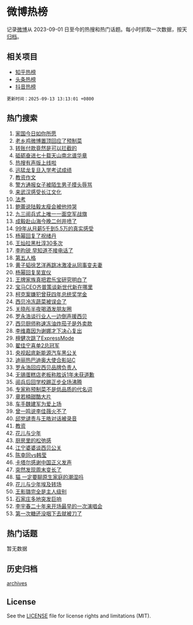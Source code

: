 # 微博热榜

记录[微博](https://www.weibo.com)从 2023-09-01 日至今的热搜和热门话题。每小时抓取一次数据，按天[归档](archives)。

## 相关项目

- [知乎热榜](https://github.com/hotarchive/zhihu)
- [头条热榜](https://github.com/hotarchive/toutiao)
- [抖音热榜](https://github.com/hotarchive/douyin)


`更新时间：2025-09-13 13:13:01 +0800`

## 热门搜索

1. [家国今日如你所愿](https://m.weibo.cn/search?containerid=100103type%3D1%26t%3D10%26q%3D%23%E5%AE%B6%E5%9B%BD%E4%BB%8A%E6%97%A5%E5%A6%82%E4%BD%A0%E6%89%80%E6%84%BF%23&stream_entry_id=51&isnewpage=1&extparam=seat%3D1%26cate%3D10103%26pos%3D0%26c_type%3D51%26filter_type%3Drealtimehot%26stream_entry_id%3D51%26dgr%3D0%26q%3D%2523%25E5%25AE%25B6%25E5%259B%25BD%25E4%25BB%258A%25E6%2597%25A5%25E5%25A6%2582%25E4%25BD%25A0%25E6%2589%2580%25E6%2584%25BF%2523%26display_time%3D1757740380%26pre_seqid%3D17577403805520124147131)
1. [老乡鸡微博置顶回应了预制菜](https://m.weibo.cn/search?containerid=100103type%3D1%26t%3D10%26q%3D%23%E8%80%81%E4%B9%A1%E9%B8%A1%E5%BE%AE%E5%8D%9A%E7%BD%AE%E9%A1%B6%E5%9B%9E%E5%BA%94%E4%BA%86%E9%A2%84%E5%88%B6%E8%8F%9C%23&stream_entry_id=31&isnewpage=1&extparam=seat%3D1%26lcate%3D5001%26filter_type%3Drealtimehot%26pos%3D0%26dgr%3D0%26q%3D%2523%25E8%2580%2581%25E4%25B9%25A1%25E9%25B8%25A1%25E5%25BE%25AE%25E5%258D%259A%25E7%25BD%25AE%25E9%25A1%25B6%25E5%259B%259E%25E5%25BA%2594%25E4%25BA%2586%25E9%25A2%2584%25E5%2588%25B6%25E8%258F%259C%2523%26cate%3D5001%26c_type%3D31%26flag%3D0%26stream_entry_id%3D31%26realpos%3D1%26band_rank%3D1%26display_time%3D1757740380%26pre_seqid%3D17577403805520124147131)
1. [转账付款竟然是可以拦截的](https://m.weibo.cn/search?containerid=100103type%3D1%26t%3D10%26q%3D%E8%BD%AC%E8%B4%A6%E4%BB%98%E6%AC%BE%E7%AB%9F%E7%84%B6%E6%98%AF%E5%8F%AF%E4%BB%A5%E6%8B%A6%E6%88%AA%E7%9A%84&stream_entry_id=31&isnewpage=1&extparam=seat%3D1%26lcate%3D5001%26filter_type%3Drealtimehot%26pos%3D1%26dgr%3D0%26q%3D%25E8%25BD%25AC%25E8%25B4%25A6%25E4%25BB%2598%25E6%25AC%25BE%25E7%25AB%259F%25E7%2584%25B6%25E6%2598%25AF%25E5%258F%25AF%25E4%25BB%25A5%25E6%258B%25A6%25E6%2588%25AA%25E7%259A%2584%26cate%3D5001%26c_type%3D31%26flag%3D1%26stream_entry_id%3D31%26realpos%3D2%26band_rank%3D2%26display_time%3D1757740380%26pre_seqid%3D17577403805520124147131)
1. [砥砺奋进七十载天山南北谱华章](https://m.weibo.cn/search?containerid=100103type%3D1%26t%3D10%26q%3D%23%E7%A0%A5%E7%A0%BA%E5%A5%8B%E8%BF%9B%E4%B8%83%E5%8D%81%E8%BD%BD%E5%A4%A9%E5%B1%B1%E5%8D%97%E5%8C%97%E8%B0%B1%E5%8D%8E%E7%AB%A0%23&stream_entry_id=31&isnewpage=1&extparam=seat%3D1%26lcate%3D5001%26filter_type%3Drealtimehot%26pos%3D2%26dgr%3D0%26q%3D%2523%25E7%25A0%25A5%25E7%25A0%25BA%25E5%25A5%258B%25E8%25BF%259B%25E4%25B8%2583%25E5%258D%2581%25E8%25BD%25BD%25E5%25A4%25A9%25E5%25B1%25B1%25E5%258D%2597%25E5%258C%2597%25E8%25B0%25B1%25E5%258D%258E%25E7%25AB%25A0%2523%26cate%3D5001%26c_type%3D31%26flag%3D1%26stream_entry_id%3D31%26realpos%3D3%26band_rank%3D3%26display_time%3D1757740380%26pre_seqid%3D17577403805520124147131)
1. [热搜有声版上线啦](https://m.weibo.cn/search?containerid=100103type%3D1%26t%3D10%26q%3D%23%E7%83%AD%E6%90%9C%E6%9C%89%E5%A3%B0%E7%89%88%E4%B8%8A%E7%BA%BF%E5%95%A6%23&stream_entry_id=31&isnewpage=1&extparam=seat%3D1%26lcate%3D5001%26is_ad_pos%3D1%26filter_type%3Drealtimehot%26pos%3D3%26c_type%3D31%26q%3D%2523%25E7%2583%25AD%25E6%2590%259C%25E6%259C%2589%25E5%25A3%25B0%25E7%2589%2588%25E4%25B8%258A%25E7%25BA%25BF%25E5%2595%25A6%2523%26cate%3D5001%26adid%3D301081%26stream_entry_id%3D31%26dgr%3D0%26band_rank%3D4%26display_time%3D1757740380%26pre_seqid%3D17577403805520124147131)
1. [迅猛龙复旦入学考试成绩](https://m.weibo.cn/search?containerid=100103type%3D1%26t%3D10%26q%3D%E8%BF%85%E7%8C%9B%E9%BE%99%E5%A4%8D%E6%97%A6%E5%85%A5%E5%AD%A6%E8%80%83%E8%AF%95%E6%88%90%E7%BB%A9&stream_entry_id=31&isnewpage=1&extparam=seat%3D1%26lcate%3D5001%26filter_type%3Drealtimehot%26pos%3D4%26dgr%3D0%26q%3D%25E8%25BF%2585%25E7%258C%259B%25E9%25BE%2599%25E5%25A4%258D%25E6%2597%25A6%25E5%2585%25A5%25E5%25AD%25A6%25E8%2580%2583%25E8%25AF%2595%25E6%2588%2590%25E7%25BB%25A9%26cate%3D5001%26c_type%3D31%26flag%3D1%26stream_entry_id%3D31%26realpos%3D4%26band_rank%3D4%26display_time%3D1757740380%26pre_seqid%3D17577403805520124147131)
1. [教资作文](https://m.weibo.cn/search?containerid=100103type%3D1%26t%3D10%26q%3D%E6%95%99%E8%B5%84%E4%BD%9C%E6%96%87&stream_entry_id=31&isnewpage=1&extparam=seat%3D1%26lcate%3D5001%26filter_type%3Drealtimehot%26pos%3D5%26dgr%3D0%26q%3D%25E6%2595%2599%25E8%25B5%2584%25E4%25BD%259C%25E6%2596%2587%26cate%3D5001%26c_type%3D31%26flag%3D0%26stream_entry_id%3D31%26realpos%3D5%26band_rank%3D5%26display_time%3D1757740380%26pre_seqid%3D17577403805520124147131)
1. [警方通报女子被陌生男子摸头辱骂](https://m.weibo.cn/search?containerid=100103type%3D1%26t%3D10%26q%3D%23%E8%AD%A6%E6%96%B9%E9%80%9A%E6%8A%A5%E5%A5%B3%E5%AD%90%E8%A2%AB%E9%99%8C%E7%94%9F%E7%94%B7%E5%AD%90%E6%91%B8%E5%A4%B4%E8%BE%B1%E9%AA%82%23&stream_entry_id=31&isnewpage=1&extparam=seat%3D1%26lcate%3D5001%26filter_type%3Drealtimehot%26pos%3D6%26dgr%3D0%26q%3D%2523%25E8%25AD%25A6%25E6%2596%25B9%25E9%2580%259A%25E6%258A%25A5%25E5%25A5%25B3%25E5%25AD%2590%25E8%25A2%25AB%25E9%2599%258C%25E7%2594%259F%25E7%2594%25B7%25E5%25AD%2590%25E6%2591%25B8%25E5%25A4%25B4%25E8%25BE%25B1%25E9%25AA%2582%2523%26cate%3D5001%26c_type%3D31%26flag%3D0%26stream_entry_id%3D31%26realpos%3D6%26band_rank%3D6%26display_time%3D1757740380%26pre_seqid%3D17577403805520124147131)
1. [来武汉感受长江文化](https://m.weibo.cn/search?containerid=100103type%3D1%26t%3D10%26q%3D%23%E6%9D%A5%E6%AD%A6%E6%B1%89%E6%84%9F%E5%8F%97%E9%95%BF%E6%B1%9F%E6%96%87%E5%8C%96%23&stream_entry_id=31&isnewpage=1&extparam=seat%3D1%26lcate%3D5001%26is_ad_pos%3D1%26filter_type%3Drealtimehot%26pos%3D7%26c_type%3D31%26q%3D%2523%25E6%259D%25A5%25E6%25AD%25A6%25E6%25B1%2589%25E6%2584%259F%25E5%258F%2597%25E9%2595%25BF%25E6%25B1%259F%25E6%2596%2587%25E5%258C%2596%2523%26cate%3D5001%26adid%3D300961%26topic_ad%3D1%26stream_entry_id%3D31%26dgr%3D0%26band_rank%3D7%26display_time%3D1757740380%26pre_seqid%3D17577403805520124147131)
1. [法考](https://m.weibo.cn/search?containerid=100103type%3D1%26t%3D10%26q%3D%E6%B3%95%E8%80%83&stream_entry_id=31&isnewpage=1&extparam=seat%3D1%26lcate%3D5001%26filter_type%3Drealtimehot%26pos%3D8%26dgr%3D0%26q%3D%25E6%25B3%2595%25E8%2580%2583%26cate%3D5001%26c_type%3D31%26flag%3D0%26stream_entry_id%3D31%26realpos%3D7%26band_rank%3D7%26display_time%3D1757740380%26pre_seqid%3D17577403805520124147131)
1. [鲍蕾说陆毅太瘦会被他帅哭](https://m.weibo.cn/search?containerid=100103type%3D1%26t%3D10%26q%3D%E9%B2%8D%E8%95%BE%E8%AF%B4%E9%99%86%E6%AF%85%E5%A4%AA%E7%98%A6%E4%BC%9A%E8%A2%AB%E4%BB%96%E5%B8%85%E5%93%AD&stream_entry_id=31&isnewpage=1&extparam=seat%3D1%26lcate%3D5001%26filter_type%3Drealtimehot%26pos%3D9%26dgr%3D0%26q%3D%25E9%25B2%258D%25E8%2595%25BE%25E8%25AF%25B4%25E9%2599%2586%25E6%25AF%2585%25E5%25A4%25AA%25E7%2598%25A6%25E4%25BC%259A%25E8%25A2%25AB%25E4%25BB%2596%25E5%25B8%2585%25E5%2593%25AD%26cate%3D5001%26c_type%3D31%26flag%3D1%26stream_entry_id%3D31%26realpos%3D8%26band_rank%3D8%26display_time%3D1757740380%26pre_seqid%3D17577403805520124147131)
1. [九三阅兵式上唯一一面空军战旗](https://m.weibo.cn/search?containerid=100103type%3D1%26t%3D10%26q%3D%23%E4%B9%9D%E4%B8%89%E9%98%85%E5%85%B5%E5%BC%8F%E4%B8%8A%E5%94%AF%E4%B8%80%E4%B8%80%E9%9D%A2%E7%A9%BA%E5%86%9B%E6%88%98%E6%97%97%23&stream_entry_id=31&isnewpage=1&extparam=seat%3D1%26lcate%3D5001%26filter_type%3Drealtimehot%26pos%3D10%26dgr%3D0%26q%3D%2523%25E4%25B9%259D%25E4%25B8%2589%25E9%2598%2585%25E5%2585%25B5%25E5%25BC%258F%25E4%25B8%258A%25E5%2594%25AF%25E4%25B8%2580%25E4%25B8%2580%25E9%259D%25A2%25E7%25A9%25BA%25E5%2586%259B%25E6%2588%2598%25E6%2597%2597%2523%26cate%3D5001%26c_type%3D31%26flag%3D0%26stream_entry_id%3D31%26realpos%3D9%26band_rank%3D9%26display_time%3D1757740380%26pre_seqid%3D17577403805520124147131)
1. [成毅赴山海今晚二创井喷了](https://m.weibo.cn/search?containerid=100103type%3D1%26t%3D10%26q%3D%E6%88%90%E6%AF%85%E8%B5%B4%E5%B1%B1%E6%B5%B7%E4%BB%8A%E6%99%9A%E4%BA%8C%E5%88%9B%E4%BA%95%E5%96%B7%E4%BA%86&stream_entry_id=31&isnewpage=1&extparam=seat%3D1%26lcate%3D5001%26filter_type%3Drealtimehot%26pos%3D11%26dgr%3D0%26q%3D%25E6%2588%2590%25E6%25AF%2585%25E8%25B5%25B4%25E5%25B1%25B1%25E6%25B5%25B7%25E4%25BB%258A%25E6%2599%259A%25E4%25BA%258C%25E5%2588%259B%25E4%25BA%2595%25E5%2596%25B7%25E4%25BA%2586%26cate%3D5001%26c_type%3D31%26flag%3D1%26stream_entry_id%3D31%26realpos%3D10%26band_rank%3D10%26display_time%3D1757740380%26pre_seqid%3D17577403805520124147131)
1. [99年从月薪5千到5.5万的真实感受](https://m.weibo.cn/search?containerid=100103type%3D1%26t%3D10%26q%3D99%E5%B9%B4%E4%BB%8E%E6%9C%88%E8%96%AA5%E5%8D%83%E5%88%B05.5%E4%B8%87%E7%9A%84%E7%9C%9F%E5%AE%9E%E6%84%9F%E5%8F%97&stream_entry_id=31&isnewpage=1&extparam=seat%3D1%26lcate%3D5001%26filter_type%3Drealtimehot%26pos%3D12%26dgr%3D0%26q%3D99%25E5%25B9%25B4%25E4%25BB%258E%25E6%259C%2588%25E8%2596%25AA5%25E5%258D%2583%25E5%2588%25B05.5%25E4%25B8%2587%25E7%259A%2584%25E7%259C%259F%25E5%25AE%259E%25E6%2584%259F%25E5%258F%2597%26cate%3D5001%26c_type%3D31%26flag%3D2%26stream_entry_id%3D31%26realpos%3D11%26band_rank%3D11%26display_time%3D1757740380%26pre_seqid%3D17577403805520124147131)
1. [杨幂回复了祝绪丹](https://m.weibo.cn/search?containerid=100103type%3D1%26t%3D10%26q%3D%23%E6%9D%A8%E5%B9%82%E5%9B%9E%E5%A4%8D%E4%BA%86%E7%A5%9D%E7%BB%AA%E4%B8%B9%23&stream_entry_id=31&isnewpage=1&extparam=seat%3D1%26lcate%3D5001%26filter_type%3Drealtimehot%26pos%3D13%26dgr%3D0%26q%3D%2523%25E6%259D%25A8%25E5%25B9%2582%25E5%259B%259E%25E5%25A4%258D%25E4%25BA%2586%25E7%25A5%259D%25E7%25BB%25AA%25E4%25B8%25B9%2523%26cate%3D5001%26c_type%3D31%26flag%3D0%26stream_entry_id%3D31%26realpos%3D12%26band_rank%3D12%26display_time%3D1757740380%26pre_seqid%3D17577403805520124147131)
1. [王灿拉黑杜淳30多次](https://m.weibo.cn/search?containerid=100103type%3D1%26t%3D10%26q%3D%E7%8E%8B%E7%81%BF%E6%8B%89%E9%BB%91%E6%9D%9C%E6%B7%B330%E5%A4%9A%E6%AC%A1&stream_entry_id=31&isnewpage=1&extparam=seat%3D1%26lcate%3D5001%26filter_type%3Drealtimehot%26pos%3D14%26dgr%3D0%26q%3D%25E7%258E%258B%25E7%2581%25BF%25E6%258B%2589%25E9%25BB%2591%25E6%259D%259C%25E6%25B7%25B330%25E5%25A4%259A%25E6%25AC%25A1%26cate%3D5001%26c_type%3D31%26flag%3D0%26stream_entry_id%3D31%26realpos%3D13%26band_rank%3D13%26display_time%3D1757740380%26pre_seqid%3D17577403805520124147131)
1. [李昀锐 早知道不接电话了](https://m.weibo.cn/search?containerid=100103type%3D1%26t%3D10%26q%3D%E6%9D%8E%E6%98%80%E9%94%90+%E6%97%A9%E7%9F%A5%E9%81%93%E4%B8%8D%E6%8E%A5%E7%94%B5%E8%AF%9D%E4%BA%86&stream_entry_id=31&isnewpage=1&extparam=seat%3D1%26lcate%3D5001%26filter_type%3Drealtimehot%26pos%3D15%26dgr%3D0%26q%3D%25E6%259D%258E%25E6%2598%2580%25E9%2594%2590%2520%25E6%2597%25A9%25E7%259F%25A5%25E9%2581%2593%25E4%25B8%258D%25E6%258E%25A5%25E7%2594%25B5%25E8%25AF%259D%25E4%25BA%2586%26cate%3D5001%26c_type%3D31%26flag%3D0%26stream_entry_id%3D31%26realpos%3D14%26band_rank%3D14%26display_time%3D1757740380%26pre_seqid%3D17577403805520124147131)
1. [第五人格](https://m.weibo.cn/search?containerid=100103type%3D1%26t%3D10%26q%3D%E7%AC%AC%E4%BA%94%E4%BA%BA%E6%A0%BC&stream_entry_id=31&isnewpage=1&extparam=seat%3D1%26lcate%3D5001%26filter_type%3Drealtimehot%26pos%3D16%26dgr%3D0%26q%3D%25E7%25AC%25AC%25E4%25BA%2594%25E4%25BA%25BA%25E6%25A0%25BC%26cate%3D5001%26c_type%3D31%26flag%3D1%26stream_entry_id%3D31%26realpos%3D15%26band_rank%3D15%26display_time%3D1757740380%26pre_seqid%3D17577403805520124147131)
1. [黄子韬徐艺洋再跳冰激凌从同事变夫妻](https://m.weibo.cn/search?containerid=100103type%3D1%26t%3D10%26q%3D%E9%BB%84%E5%AD%90%E9%9F%AC%E5%BE%90%E8%89%BA%E6%B4%8B%E5%86%8D%E8%B7%B3%E5%86%B0%E6%BF%80%E5%87%8C%E4%BB%8E%E5%90%8C%E4%BA%8B%E5%8F%98%E5%A4%AB%E5%A6%BB&stream_entry_id=31&isnewpage=1&extparam=seat%3D1%26lcate%3D5001%26filter_type%3Drealtimehot%26pos%3D17%26dgr%3D0%26q%3D%25E9%25BB%2584%25E5%25AD%2590%25E9%259F%25AC%25E5%25BE%2590%25E8%2589%25BA%25E6%25B4%258B%25E5%2586%258D%25E8%25B7%25B3%25E5%2586%25B0%25E6%25BF%2580%25E5%2587%258C%25E4%25BB%258E%25E5%2590%258C%25E4%25BA%258B%25E5%258F%2598%25E5%25A4%25AB%25E5%25A6%25BB%26cate%3D5001%26c_type%3D31%26flag%3D0%26stream_entry_id%3D31%26realpos%3D16%26band_rank%3D16%26display_time%3D1757740380%26pre_seqid%3D17577403805520124147131)
1. [杨幂回复吴宣仪](https://m.weibo.cn/search?containerid=100103type%3D1%26t%3D10%26q%3D%23%E6%9D%A8%E5%B9%82%E5%9B%9E%E5%A4%8D%E5%90%B4%E5%AE%A3%E4%BB%AA%23&stream_entry_id=31&isnewpage=1&extparam=seat%3D1%26lcate%3D5001%26filter_type%3Drealtimehot%26pos%3D18%26dgr%3D0%26q%3D%2523%25E6%259D%25A8%25E5%25B9%2582%25E5%259B%259E%25E5%25A4%258D%25E5%2590%25B4%25E5%25AE%25A3%25E4%25BB%25AA%2523%26cate%3D5001%26c_type%3D31%26flag%3D0%26stream_entry_id%3D31%26realpos%3D17%26band_rank%3D17%26display_time%3D1757740380%26pre_seqid%3D17577403805520124147131)
1. [王牌家族真把君乐宝研究明白了](https://m.weibo.cn/search?containerid=100103type%3D1%26t%3D10%26q%3D%23%E7%8E%8B%E7%89%8C%E5%AE%B6%E6%97%8F%E7%9C%9F%E6%8A%8A%E5%90%9B%E4%B9%90%E5%AE%9D%E7%A0%94%E7%A9%B6%E6%98%8E%E7%99%BD%E4%BA%86%23&stream_entry_id=31&isnewpage=1&extparam=seat%3D1%26lcate%3D5001%26filter_type%3Drealtimehot%26pos%3D19%26dgr%3D0%26q%3D%2523%25E7%258E%258B%25E7%2589%258C%25E5%25AE%25B6%25E6%2597%258F%25E7%259C%259F%25E6%258A%258A%25E5%2590%259B%25E4%25B9%2590%25E5%25AE%259D%25E7%25A0%2594%25E7%25A9%25B6%25E6%2598%258E%25E7%2599%25BD%25E4%25BA%2586%2523%26cate%3D5001%26c_type%3D31%26flag%3D1%26stream_entry_id%3D31%26realpos%3D18%26band_rank%3D18%26display_time%3D1757740380%26pre_seqid%3D17577403805520124147131)
1. [宝马CEO齐普策谈新世代新在哪里](https://m.weibo.cn/search?containerid=100103type%3D1%26t%3D10%26q%3D%23%E5%AE%9D%E9%A9%ACCEO%E9%BD%90%E6%99%AE%E7%AD%96%E8%B0%88%E6%96%B0%E4%B8%96%E4%BB%A3%E6%96%B0%E5%9C%A8%E5%93%AA%E9%87%8C%23&stream_entry_id=31&isnewpage=1&extparam=seat%3D1%26lcate%3D5001%26filter_type%3Drealtimehot%26pos%3D20%26dgr%3D0%26q%3D%2523%25E5%25AE%259D%25E9%25A9%25ACCEO%25E9%25BD%2590%25E6%2599%25AE%25E7%25AD%2596%25E8%25B0%2588%25E6%2596%25B0%25E4%25B8%2596%25E4%25BB%25A3%25E6%2596%25B0%25E5%259C%25A8%25E5%2593%25AA%25E9%2587%258C%2523%26cate%3D5001%26c_type%3D31%26flag%3D1%26stream_entry_id%3D31%26realpos%3D19%26band_rank%3D19%26display_time%3D1757740380%26pre_seqid%3D17577403805520124147131)
1. [柯克案嫌犯曾获四年总统奖学金](https://m.weibo.cn/search?containerid=100103type%3D1%26t%3D10%26q%3D%23%E6%9F%AF%E5%85%8B%E6%A1%88%E5%AB%8C%E7%8A%AF%E6%9B%BE%E8%8E%B7%E5%9B%9B%E5%B9%B4%E6%80%BB%E7%BB%9F%E5%A5%96%E5%AD%A6%E9%87%91%23&stream_entry_id=31&isnewpage=1&extparam=seat%3D1%26lcate%3D5001%26filter_type%3Drealtimehot%26pos%3D21%26dgr%3D0%26q%3D%2523%25E6%259F%25AF%25E5%2585%258B%25E6%25A1%2588%25E5%25AB%258C%25E7%258A%25AF%25E6%259B%25BE%25E8%258E%25B7%25E5%259B%259B%25E5%25B9%25B4%25E6%2580%25BB%25E7%25BB%259F%25E5%25A5%2596%25E5%25AD%25A6%25E9%2587%2591%2523%26cate%3D5001%26c_type%3D31%26flag%3D1%26stream_entry_id%3D31%26realpos%3D20%26band_rank%3D20%26display_time%3D1757740380%26pre_seqid%3D17577403805520124147131)
1. [西贝冷冻蔬菜被误会了](https://m.weibo.cn/search?containerid=100103type%3D1%26t%3D10%26q%3D%23%E8%A5%BF%E8%B4%9D%E5%86%B7%E5%86%BB%E8%94%AC%E8%8F%9C%E8%A2%AB%E8%AF%AF%E4%BC%9A%E4%BA%86%23&stream_entry_id=31&isnewpage=1&extparam=seat%3D1%26lcate%3D5001%26filter_type%3Drealtimehot%26pos%3D22%26dgr%3D0%26q%3D%2523%25E8%25A5%25BF%25E8%25B4%259D%25E5%2586%25B7%25E5%2586%25BB%25E8%2594%25AC%25E8%258F%259C%25E8%25A2%25AB%25E8%25AF%25AF%25E4%25BC%259A%25E4%25BA%2586%2523%26cate%3D5001%26c_type%3D31%26flag%3D2%26stream_entry_id%3D31%26realpos%3D21%26band_rank%3D21%26display_time%3D1757740380%26pre_seqid%3D17577403805520124147131)
1. [关晓彤半夜喝酒发朋友圈](https://m.weibo.cn/search?containerid=100103type%3D1%26t%3D10%26q%3D%E5%85%B3%E6%99%93%E5%BD%A4%E5%8D%8A%E5%A4%9C%E5%96%9D%E9%85%92%E5%8F%91%E6%9C%8B%E5%8F%8B%E5%9C%88&stream_entry_id=31&isnewpage=1&extparam=seat%3D1%26lcate%3D5001%26filter_type%3Drealtimehot%26pos%3D23%26dgr%3D0%26q%3D%25E5%2585%25B3%25E6%2599%2593%25E5%25BD%25A4%25E5%258D%258A%25E5%25A4%259C%25E5%2596%259D%25E9%2585%2592%25E5%258F%2591%25E6%259C%258B%25E5%258F%258B%25E5%259C%2588%26cate%3D5001%26c_type%3D31%26flag%3D2%26stream_entry_id%3D31%26realpos%3D22%26band_rank%3D22%26display_time%3D1757740380%26pre_seqid%3D17577403805520124147131)
1. [罗永浩谈行业人一边倒声援西贝](https://m.weibo.cn/search?containerid=100103type%3D1%26t%3D10%26q%3D%23%E7%BD%97%E6%B0%B8%E6%B5%A9%E8%B0%88%E8%A1%8C%E4%B8%9A%E4%BA%BA%E4%B8%80%E8%BE%B9%E5%80%92%E5%A3%B0%E6%8F%B4%E8%A5%BF%E8%B4%9D%23&stream_entry_id=31&isnewpage=1&extparam=seat%3D1%26lcate%3D5001%26filter_type%3Drealtimehot%26pos%3D24%26dgr%3D0%26q%3D%2523%25E7%25BD%2597%25E6%25B0%25B8%25E6%25B5%25A9%25E8%25B0%2588%25E8%25A1%258C%25E4%25B8%259A%25E4%25BA%25BA%25E4%25B8%2580%25E8%25BE%25B9%25E5%2580%2592%25E5%25A3%25B0%25E6%258F%25B4%25E8%25A5%25BF%25E8%25B4%259D%2523%26cate%3D5001%26c_type%3D31%26flag%3D0%26stream_entry_id%3D31%26realpos%3D23%26band_rank%3D23%26display_time%3D1757740380%26pre_seqid%3D17577403805520124147131)
1. [西贝厨师称速冻油炸茄子是外卖款](https://m.weibo.cn/search?containerid=100103type%3D1%26t%3D10%26q%3D%23%E8%A5%BF%E8%B4%9D%E5%8E%A8%E5%B8%88%E7%A7%B0%E9%80%9F%E5%86%BB%E6%B2%B9%E7%82%B8%E8%8C%84%E5%AD%90%E6%98%AF%E5%A4%96%E5%8D%96%E6%AC%BE%23&stream_entry_id=31&isnewpage=1&extparam=seat%3D1%26lcate%3D5001%26filter_type%3Drealtimehot%26pos%3D25%26dgr%3D0%26q%3D%2523%25E8%25A5%25BF%25E8%25B4%259D%25E5%258E%25A8%25E5%25B8%2588%25E7%25A7%25B0%25E9%2580%259F%25E5%2586%25BB%25E6%25B2%25B9%25E7%2582%25B8%25E8%258C%2584%25E5%25AD%2590%25E6%2598%25AF%25E5%25A4%2596%25E5%258D%2596%25E6%25AC%25BE%2523%26cate%3D5001%26c_type%3D31%26flag%3D0%26stream_entry_id%3D31%26realpos%3D24%26band_rank%3D24%26display_time%3D1757740380%26pre_seqid%3D17577403805520124147131)
1. [李维嘉因为谢娜才下决心复出](https://m.weibo.cn/search?containerid=100103type%3D1%26t%3D10%26q%3D%E6%9D%8E%E7%BB%B4%E5%98%89%E5%9B%A0%E4%B8%BA%E8%B0%A2%E5%A8%9C%E6%89%8D%E4%B8%8B%E5%86%B3%E5%BF%83%E5%A4%8D%E5%87%BA&stream_entry_id=31&isnewpage=1&extparam=seat%3D1%26lcate%3D5001%26filter_type%3Drealtimehot%26pos%3D26%26dgr%3D0%26q%3D%25E6%259D%258E%25E7%25BB%25B4%25E5%2598%2589%25E5%259B%25A0%25E4%25B8%25BA%25E8%25B0%25A2%25E5%25A8%259C%25E6%2589%258D%25E4%25B8%258B%25E5%2586%25B3%25E5%25BF%2583%25E5%25A4%258D%25E5%2587%25BA%26cate%3D5001%26c_type%3D31%26flag%3D1%26stream_entry_id%3D31%26realpos%3D25%26band_rank%3D25%26display_time%3D1757740380%26pre_seqid%3D17577403805520124147131)
1. [檀健次跳了ExpressMode](https://m.weibo.cn/search?containerid=100103type%3D1%26t%3D10%26q%3D%E6%AA%80%E5%81%A5%E6%AC%A1%E8%B7%B3%E4%BA%86ExpressMode&stream_entry_id=31&isnewpage=1&extparam=seat%3D1%26lcate%3D5001%26filter_type%3Drealtimehot%26pos%3D27%26dgr%3D0%26q%3D%25E6%25AA%2580%25E5%2581%25A5%25E6%25AC%25A1%25E8%25B7%25B3%25E4%25BA%2586ExpressMode%26cate%3D5001%26c_type%3D31%26flag%3D1%26stream_entry_id%3D31%26realpos%3D26%26band_rank%3D26%26display_time%3D1757740380%26pre_seqid%3D17577403805520124147131)
1. [翟佳宁喜单2总冠军](https://m.weibo.cn/search?containerid=100103type%3D1%26t%3D10%26q%3D%E7%BF%9F%E4%BD%B3%E5%AE%81%E5%96%9C%E5%8D%952%E6%80%BB%E5%86%A0%E5%86%9B&stream_entry_id=31&isnewpage=1&extparam=seat%3D1%26lcate%3D5001%26filter_type%3Drealtimehot%26pos%3D28%26dgr%3D0%26q%3D%25E7%25BF%259F%25E4%25BD%25B3%25E5%25AE%2581%25E5%2596%259C%25E5%258D%25952%25E6%2580%25BB%25E5%2586%25A0%25E5%2586%259B%26cate%3D5001%26c_type%3D31%26flag%3D1%26stream_entry_id%3D31%26realpos%3D27%26band_rank%3D27%26display_time%3D1757740380%26pre_seqid%3D17577403805520124147131)
1. [央视起底新能源汽车黑公关](https://m.weibo.cn/search?containerid=100103type%3D1%26t%3D10%26q%3D%23%E5%A4%AE%E8%A7%86%E8%B5%B7%E5%BA%95%E6%96%B0%E8%83%BD%E6%BA%90%E6%B1%BD%E8%BD%A6%E9%BB%91%E5%85%AC%E5%85%B3%23&stream_entry_id=31&isnewpage=1&extparam=seat%3D1%26lcate%3D5001%26filter_type%3Drealtimehot%26pos%3D29%26dgr%3D0%26q%3D%2523%25E5%25A4%25AE%25E8%25A7%2586%25E8%25B5%25B7%25E5%25BA%2595%25E6%2596%25B0%25E8%2583%25BD%25E6%25BA%2590%25E6%25B1%25BD%25E8%25BD%25A6%25E9%25BB%2591%25E5%2585%25AC%25E5%2585%25B3%2523%26cate%3D5001%26c_type%3D31%26flag%3D0%26stream_entry_id%3D31%26realpos%3D28%26band_rank%3D28%26display_time%3D1757740380%26pre_seqid%3D17577403805520124147131)
1. [迪丽热巴迪奥大使合影站C](https://m.weibo.cn/search?containerid=100103type%3D1%26t%3D10%26q%3D%23%E8%BF%AA%E4%B8%BD%E7%83%AD%E5%B7%B4%E8%BF%AA%E5%A5%A5%E5%A4%A7%E4%BD%BF%E5%90%88%E5%BD%B1%E7%AB%99C%23&stream_entry_id=31&isnewpage=1&extparam=seat%3D1%26lcate%3D5001%26filter_type%3Drealtimehot%26pos%3D30%26dgr%3D0%26q%3D%2523%25E8%25BF%25AA%25E4%25B8%25BD%25E7%2583%25AD%25E5%25B7%25B4%25E8%25BF%25AA%25E5%25A5%25A5%25E5%25A4%25A7%25E4%25BD%25BF%25E5%2590%2588%25E5%25BD%25B1%25E7%25AB%2599C%2523%26cate%3D5001%26c_type%3D31%26flag%3D0%26stream_entry_id%3D31%26realpos%3D29%26band_rank%3D29%26display_time%3D1757740380%26pre_seqid%3D17577403805520124147131)
1. [罗永浩回应西贝品牌负责人](https://m.weibo.cn/search?containerid=100103type%3D1%26t%3D10%26q%3D%23%E7%BD%97%E6%B0%B8%E6%B5%A9%E5%9B%9E%E5%BA%94%E8%A5%BF%E8%B4%9D%E5%93%81%E7%89%8C%E8%B4%9F%E8%B4%A3%E4%BA%BA%23&stream_entry_id=31&isnewpage=1&extparam=seat%3D1%26lcate%3D5001%26filter_type%3Drealtimehot%26pos%3D31%26dgr%3D0%26q%3D%2523%25E7%25BD%2597%25E6%25B0%25B8%25E6%25B5%25A9%25E5%259B%259E%25E5%25BA%2594%25E8%25A5%25BF%25E8%25B4%259D%25E5%2593%2581%25E7%2589%258C%25E8%25B4%259F%25E8%25B4%25A3%25E4%25BA%25BA%2523%26cate%3D5001%26c_type%3D31%26flag%3D0%26stream_entry_id%3D31%26realpos%3D30%26band_rank%3D30%26display_time%3D1757740380%26pre_seqid%3D17577403805520124147131)
1. [无锡蛋糕店老板称胜诉1年未获道歉](https://m.weibo.cn/search?containerid=100103type%3D1%26t%3D10%26q%3D%23%E6%97%A0%E9%94%A1%E8%9B%8B%E7%B3%95%E5%BA%97%E8%80%81%E6%9D%BF%E7%A7%B0%E8%83%9C%E8%AF%891%E5%B9%B4%E6%9C%AA%E8%8E%B7%E9%81%93%E6%AD%89%23&stream_entry_id=31&isnewpage=1&extparam=seat%3D1%26lcate%3D5001%26filter_type%3Drealtimehot%26pos%3D32%26dgr%3D0%26q%3D%2523%25E6%2597%25A0%25E9%2594%25A1%25E8%259B%258B%25E7%25B3%2595%25E5%25BA%2597%25E8%2580%2581%25E6%259D%25BF%25E7%25A7%25B0%25E8%2583%259C%25E8%25AF%25891%25E5%25B9%25B4%25E6%259C%25AA%25E8%258E%25B7%25E9%2581%2593%25E6%25AD%2589%2523%26cate%3D5001%26c_type%3D31%26flag%3D1%26stream_entry_id%3D31%26realpos%3D31%26band_rank%3D31%26display_time%3D1757740380%26pre_seqid%3D17577403805520124147131)
1. [阅兵后回学校踢正步全场沸腾](https://m.weibo.cn/search?containerid=100103type%3D1%26t%3D10%26q%3D%23%E9%98%85%E5%85%B5%E5%90%8E%E5%9B%9E%E5%AD%A6%E6%A0%A1%E8%B8%A2%E6%AD%A3%E6%AD%A5%E5%85%A8%E5%9C%BA%E6%B2%B8%E8%85%BE%23&stream_entry_id=31&isnewpage=1&extparam=seat%3D1%26lcate%3D5001%26filter_type%3Drealtimehot%26pos%3D33%26dgr%3D0%26q%3D%2523%25E9%2598%2585%25E5%2585%25B5%25E5%2590%258E%25E5%259B%259E%25E5%25AD%25A6%25E6%25A0%25A1%25E8%25B8%25A2%25E6%25AD%25A3%25E6%25AD%25A5%25E5%2585%25A8%25E5%259C%25BA%25E6%25B2%25B8%25E8%2585%25BE%2523%26cate%3D5001%26c_type%3D31%26flag%3D1%26stream_entry_id%3D31%26realpos%3D32%26band_rank%3D32%26display_time%3D1757740380%26pre_seqid%3D17577403805520124147131)
1. [专家称预制菜不是低品质的代名词](https://m.weibo.cn/search?containerid=100103type%3D1%26t%3D10%26q%3D%23%E4%B8%93%E5%AE%B6%E7%A7%B0%E9%A2%84%E5%88%B6%E8%8F%9C%E4%B8%8D%E6%98%AF%E4%BD%8E%E5%93%81%E8%B4%A8%E7%9A%84%E4%BB%A3%E5%90%8D%E8%AF%8D%23&stream_entry_id=31&isnewpage=1&extparam=seat%3D1%26lcate%3D5001%26filter_type%3Drealtimehot%26pos%3D34%26dgr%3D0%26q%3D%2523%25E4%25B8%2593%25E5%25AE%25B6%25E7%25A7%25B0%25E9%25A2%2584%25E5%2588%25B6%25E8%258F%259C%25E4%25B8%258D%25E6%2598%25AF%25E4%25BD%258E%25E5%2593%2581%25E8%25B4%25A8%25E7%259A%2584%25E4%25BB%25A3%25E5%2590%258D%25E8%25AF%258D%2523%26cate%3D5001%26c_type%3D31%26flag%3D1%26stream_entry_id%3D31%26realpos%3D33%26band_rank%3D33%26display_time%3D1757740380%26pre_seqid%3D17577403805520124147131)
1. [章若楠甜酷大片](https://m.weibo.cn/search?containerid=100103type%3D1%26t%3D10%26q%3D%E7%AB%A0%E8%8B%A5%E6%A5%A0%E7%94%9C%E9%85%B7%E5%A4%A7%E7%89%87&stream_entry_id=31&isnewpage=1&extparam=seat%3D1%26lcate%3D5001%26filter_type%3Drealtimehot%26pos%3D35%26dgr%3D0%26q%3D%25E7%25AB%25A0%25E8%258B%25A5%25E6%25A5%25A0%25E7%2594%259C%25E9%2585%25B7%25E5%25A4%25A7%25E7%2589%2587%26cate%3D5001%26c_type%3D31%26flag%3D1%26stream_entry_id%3D31%26realpos%3D34%26band_rank%3D34%26display_time%3D1757740380%26pre_seqid%3D17577403805520124147131)
1. [车手魏建军为爱上场](https://m.weibo.cn/search?containerid=100103type%3D1%26t%3D10%26q%3D%23%E8%BD%A6%E6%89%8B%E9%AD%8F%E5%BB%BA%E5%86%9B%E4%B8%BA%E7%88%B1%E4%B8%8A%E5%9C%BA%23&stream_entry_id=31&isnewpage=1&extparam=seat%3D1%26lcate%3D5001%26filter_type%3Drealtimehot%26pos%3D36%26dgr%3D0%26q%3D%2523%25E8%25BD%25A6%25E6%2589%258B%25E9%25AD%258F%25E5%25BB%25BA%25E5%2586%259B%25E4%25B8%25BA%25E7%2588%25B1%25E4%25B8%258A%25E5%259C%25BA%2523%26cate%3D5001%26c_type%3D31%26flag%3D1%26stream_entry_id%3D31%26realpos%3D35%26band_rank%3D35%26display_time%3D1757740380%26pre_seqid%3D17577403805520124147131)
1. [曾一鸣说李佳薇火不了](https://m.weibo.cn/search?containerid=100103type%3D1%26t%3D10%26q%3D%23%E6%9B%BE%E4%B8%80%E9%B8%A3%E8%AF%B4%E6%9D%8E%E4%BD%B3%E8%96%87%E7%81%AB%E4%B8%8D%E4%BA%86%23&stream_entry_id=31&isnewpage=1&extparam=seat%3D1%26lcate%3D5001%26filter_type%3Drealtimehot%26pos%3D37%26dgr%3D0%26q%3D%2523%25E6%259B%25BE%25E4%25B8%2580%25E9%25B8%25A3%25E8%25AF%25B4%25E6%259D%258E%25E4%25BD%25B3%25E8%2596%2587%25E7%2581%25AB%25E4%25B8%258D%25E4%25BA%2586%2523%26cate%3D5001%26c_type%3D31%26flag%3D0%26stream_entry_id%3D31%26realpos%3D36%26band_rank%3D36%26display_time%3D1757740380%26pre_seqid%3D17577403805520124147131)
1. [邱党谴责与王皓对话被录音](https://m.weibo.cn/search?containerid=100103type%3D1%26t%3D10%26q%3D%23%E9%82%B1%E5%85%9A%E8%B0%B4%E8%B4%A3%E4%B8%8E%E7%8E%8B%E7%9A%93%E5%AF%B9%E8%AF%9D%E8%A2%AB%E5%BD%95%E9%9F%B3%23&stream_entry_id=31&isnewpage=1&extparam=seat%3D1%26lcate%3D5001%26filter_type%3Drealtimehot%26pos%3D38%26dgr%3D0%26q%3D%2523%25E9%2582%25B1%25E5%2585%259A%25E8%25B0%25B4%25E8%25B4%25A3%25E4%25B8%258E%25E7%258E%258B%25E7%259A%2593%25E5%25AF%25B9%25E8%25AF%259D%25E8%25A2%25AB%25E5%25BD%2595%25E9%259F%25B3%2523%26cate%3D5001%26c_type%3D31%26flag%3D0%26stream_entry_id%3D31%26realpos%3D37%26band_rank%3D37%26display_time%3D1757740380%26pre_seqid%3D17577403805520124147131)
1. [教资](https://m.weibo.cn/search?containerid=100103type%3D1%26t%3D10%26q%3D%E6%95%99%E8%B5%84&stream_entry_id=31&isnewpage=1&extparam=seat%3D1%26lcate%3D5001%26filter_type%3Drealtimehot%26pos%3D39%26dgr%3D0%26q%3D%25E6%2595%2599%25E8%25B5%2584%26cate%3D5001%26c_type%3D31%26flag%3D0%26stream_entry_id%3D31%26realpos%3D38%26band_rank%3D38%26display_time%3D1757740380%26pre_seqid%3D17577403805520124147131)
1. [花儿与少年](https://m.weibo.cn/search?containerid=100103type%3D1%26t%3D10%26q%3D%E8%8A%B1%E5%84%BF%E4%B8%8E%E5%B0%91%E5%B9%B4&stream_entry_id=31&isnewpage=1&extparam=seat%3D1%26lcate%3D5001%26filter_type%3Drealtimehot%26pos%3D40%26dgr%3D0%26q%3D%25E8%258A%25B1%25E5%2584%25BF%25E4%25B8%258E%25E5%25B0%2591%25E5%25B9%25B4%26cate%3D5001%26c_type%3D31%26flag%3D1%26stream_entry_id%3D31%26realpos%3D39%26band_rank%3D39%26display_time%3D1757740380%26pre_seqid%3D17577403805520124147131)
1. [厨房里的松弛感](https://m.weibo.cn/search?containerid=100103type%3D1%26t%3D10%26q%3D%23%E5%8E%A8%E6%88%BF%E9%87%8C%E7%9A%84%E6%9D%BE%E5%BC%9B%E6%84%9F%23&stream_entry_id=31&isnewpage=1&extparam=seat%3D1%26lcate%3D5001%26filter_type%3Drealtimehot%26pos%3D41%26dgr%3D0%26q%3D%2523%25E5%258E%25A8%25E6%2588%25BF%25E9%2587%258C%25E7%259A%2584%25E6%259D%25BE%25E5%25BC%259B%25E6%2584%259F%2523%26cate%3D5001%26adid%3D301138%26c_type%3D31%26flag%3D1%26stream_entry_id%3D31%26realpos%3D40%26band_rank%3D40%26display_time%3D1757740380%26pre_seqid%3D17577403805520124147131)
1. [江宁婆婆谈西贝公关](https://m.weibo.cn/search?containerid=100103type%3D1%26t%3D10%26q%3D%23%E6%B1%9F%E5%AE%81%E5%A9%86%E5%A9%86%E8%B0%88%E8%A5%BF%E8%B4%9D%E5%85%AC%E5%85%B3%23&stream_entry_id=31&isnewpage=1&extparam=seat%3D1%26lcate%3D5001%26filter_type%3Drealtimehot%26pos%3D42%26dgr%3D0%26q%3D%2523%25E6%25B1%259F%25E5%25AE%2581%25E5%25A9%2586%25E5%25A9%2586%25E8%25B0%2588%25E8%25A5%25BF%25E8%25B4%259D%25E5%2585%25AC%25E5%2585%25B3%2523%26cate%3D5001%26c_type%3D31%26flag%3D0%26stream_entry_id%3D31%26realpos%3D41%26band_rank%3D41%26display_time%3D1757740380%26pre_seqid%3D17577403805520124147131)
1. [陈幸同vs韩莹](https://m.weibo.cn/search?containerid=100103type%3D1%26t%3D10%26q%3D%E9%99%88%E5%B9%B8%E5%90%8Cvs%E9%9F%A9%E8%8E%B9&stream_entry_id=31&isnewpage=1&extparam=seat%3D1%26lcate%3D5001%26filter_type%3Drealtimehot%26pos%3D43%26dgr%3D0%26q%3D%25E9%2599%2588%25E5%25B9%25B8%25E5%2590%258Cvs%25E9%259F%25A9%25E8%258E%25B9%26cate%3D5001%26c_type%3D31%26flag%3D1%26stream_entry_id%3D31%26realpos%3D42%26band_rank%3D42%26display_time%3D1757740380%26pre_seqid%3D17577403805520124147131)
1. [卡塔尔感谢中国正义发声](https://m.weibo.cn/search?containerid=100103type%3D1%26t%3D10%26q%3D%23%E5%8D%A1%E5%A1%94%E5%B0%94%E6%84%9F%E8%B0%A2%E4%B8%AD%E5%9B%BD%E6%AD%A3%E4%B9%89%E5%8F%91%E5%A3%B0%23&stream_entry_id=31&isnewpage=1&extparam=seat%3D1%26lcate%3D5001%26filter_type%3Drealtimehot%26pos%3D44%26dgr%3D0%26q%3D%2523%25E5%258D%25A1%25E5%25A1%2594%25E5%25B0%2594%25E6%2584%259F%25E8%25B0%25A2%25E4%25B8%25AD%25E5%259B%25BD%25E6%25AD%25A3%25E4%25B9%2589%25E5%258F%2591%25E5%25A3%25B0%2523%26cate%3D5001%26c_type%3D31%26flag%3D0%26stream_entry_id%3D31%26realpos%3D43%26band_rank%3D43%26display_time%3D1757740380%26pre_seqid%3D17577403805520124147131)
1. [突然发现周末变长了](https://m.weibo.cn/search?containerid=100103type%3D1%26t%3D10%26q%3D%E7%AA%81%E7%84%B6%E5%8F%91%E7%8E%B0%E5%91%A8%E6%9C%AB%E5%8F%98%E9%95%BF%E4%BA%86&stream_entry_id=31&isnewpage=1&extparam=seat%3D1%26lcate%3D5001%26filter_type%3Drealtimehot%26pos%3D45%26dgr%3D0%26q%3D%25E7%25AA%2581%25E7%2584%25B6%25E5%258F%2591%25E7%258E%25B0%25E5%2591%25A8%25E6%259C%25AB%25E5%258F%2598%25E9%2595%25BF%25E4%25BA%2586%26cate%3D5001%26c_type%3D31%26flag%3D1%26stream_entry_id%3D31%26realpos%3D44%26band_rank%3D44%26display_time%3D1757740380%26pre_seqid%3D17577403805520124147131)
1. [猫 一定要聊原生家庭的潮湿吗](https://m.weibo.cn/search?containerid=100103type%3D1%26t%3D10%26q%3D%E7%8C%AB+%E4%B8%80%E5%AE%9A%E8%A6%81%E8%81%8A%E5%8E%9F%E7%94%9F%E5%AE%B6%E5%BA%AD%E7%9A%84%E6%BD%AE%E6%B9%BF%E5%90%97&stream_entry_id=31&isnewpage=1&extparam=seat%3D1%26lcate%3D5001%26filter_type%3Drealtimehot%26pos%3D46%26dgr%3D0%26q%3D%25E7%258C%25AB%2520%25E4%25B8%2580%25E5%25AE%259A%25E8%25A6%2581%25E8%2581%258A%25E5%258E%259F%25E7%2594%259F%25E5%25AE%25B6%25E5%25BA%25AD%25E7%259A%2584%25E6%25BD%25AE%25E6%25B9%25BF%25E5%2590%2597%26cate%3D5001%26c_type%3D31%26flag%3D0%26stream_entry_id%3D31%26realpos%3D45%26band_rank%3D45%26display_time%3D1757740380%26pre_seqid%3D17577403805520124147131)
1. [花儿与少年埃及转场](https://m.weibo.cn/search?containerid=100103type%3D1%26t%3D10%26q%3D%E8%8A%B1%E5%84%BF%E4%B8%8E%E5%B0%91%E5%B9%B4%E5%9F%83%E5%8F%8A%E8%BD%AC%E5%9C%BA&stream_entry_id=31&isnewpage=1&extparam=seat%3D1%26lcate%3D5001%26filter_type%3Drealtimehot%26pos%3D47%26dgr%3D0%26q%3D%25E8%258A%25B1%25E5%2584%25BF%25E4%25B8%258E%25E5%25B0%2591%25E5%25B9%25B4%25E5%259F%2583%25E5%258F%258A%25E8%25BD%25AC%25E5%259C%25BA%26cate%3D5001%26c_type%3D31%26flag%3D1%26stream_entry_id%3D31%26realpos%3D46%26band_rank%3D46%26display_time%3D1757740380%26pre_seqid%3D17577403805520124147131)
1. [王影璐完全是主人级别](https://m.weibo.cn/search?containerid=100103type%3D1%26t%3D10%26q%3D%E7%8E%8B%E5%BD%B1%E7%92%90%E5%AE%8C%E5%85%A8%E6%98%AF%E4%B8%BB%E4%BA%BA%E7%BA%A7%E5%88%AB&stream_entry_id=31&isnewpage=1&extparam=seat%3D1%26lcate%3D5001%26filter_type%3Drealtimehot%26pos%3D48%26dgr%3D0%26q%3D%25E7%258E%258B%25E5%25BD%25B1%25E7%2592%2590%25E5%25AE%258C%25E5%2585%25A8%25E6%2598%25AF%25E4%25B8%25BB%25E4%25BA%25BA%25E7%25BA%25A7%25E5%2588%25AB%26cate%3D5001%26c_type%3D31%26flag%3D1%26stream_entry_id%3D31%26realpos%3D47%26band_rank%3D47%26display_time%3D1757740380%26pre_seqid%3D17577403805520124147131)
1. [石家庄多地突发巨响](https://m.weibo.cn/search?containerid=100103type%3D1%26t%3D10%26q%3D%23%E7%9F%B3%E5%AE%B6%E5%BA%84%E5%A4%9A%E5%9C%B0%E7%AA%81%E5%8F%91%E5%B7%A8%E5%93%8D%23&stream_entry_id=31&isnewpage=1&extparam=seat%3D1%26lcate%3D5001%26filter_type%3Drealtimehot%26pos%3D49%26dgr%3D0%26q%3D%2523%25E7%259F%25B3%25E5%25AE%25B6%25E5%25BA%2584%25E5%25A4%259A%25E5%259C%25B0%25E7%25AA%2581%25E5%258F%2591%25E5%25B7%25A8%25E5%2593%258D%2523%26cate%3D5001%26c_type%3D31%26flag%3D1%26stream_entry_id%3D31%26realpos%3D48%26band_rank%3D48%26display_time%3D1757740380%26pre_seqid%3D17577403805520124147131)
1. [李宇春二十年来开场最早的一次演唱会](https://m.weibo.cn/search?containerid=100103type%3D1%26t%3D10%26q%3D%E6%9D%8E%E5%AE%87%E6%98%A5%E4%BA%8C%E5%8D%81%E5%B9%B4%E6%9D%A5%E5%BC%80%E5%9C%BA%E6%9C%80%E6%97%A9%E7%9A%84%E4%B8%80%E6%AC%A1%E6%BC%94%E5%94%B1%E4%BC%9A&stream_entry_id=31&isnewpage=1&extparam=seat%3D1%26lcate%3D5001%26filter_type%3Drealtimehot%26pos%3D50%26dgr%3D0%26q%3D%25E6%259D%258E%25E5%25AE%2587%25E6%2598%25A5%25E4%25BA%258C%25E5%258D%2581%25E5%25B9%25B4%25E6%259D%25A5%25E5%25BC%2580%25E5%259C%25BA%25E6%259C%2580%25E6%2597%25A9%25E7%259A%2584%25E4%25B8%2580%25E6%25AC%25A1%25E6%25BC%2594%25E5%2594%25B1%25E4%25BC%259A%26cate%3D5001%26c_type%3D31%26flag%3D1%26stream_entry_id%3D31%26realpos%3D49%26band_rank%3D49%26display_time%3D1757740380%26pre_seqid%3D17577403805520124147131)
1. [第一次糖还没咽下去就被刀了](https://m.weibo.cn/search?containerid=100103type%3D1%26t%3D10%26q%3D%E7%AC%AC%E4%B8%80%E6%AC%A1%E7%B3%96%E8%BF%98%E6%B2%A1%E5%92%BD%E4%B8%8B%E5%8E%BB%E5%B0%B1%E8%A2%AB%E5%88%80%E4%BA%86&stream_entry_id=31&isnewpage=1&extparam=seat%3D1%26lcate%3D5001%26filter_type%3Drealtimehot%26pos%3D51%26dgr%3D0%26q%3D%25E7%25AC%25AC%25E4%25B8%2580%25E6%25AC%25A1%25E7%25B3%2596%25E8%25BF%2598%25E6%25B2%25A1%25E5%2592%25BD%25E4%25B8%258B%25E5%258E%25BB%25E5%25B0%25B1%25E8%25A2%25AB%25E5%2588%2580%25E4%25BA%2586%26cate%3D5001%26c_type%3D31%26flag%3D1%26stream_entry_id%3D31%26realpos%3D50%26band_rank%3D50%26display_time%3D1757740380%26pre_seqid%3D17577403805520124147131)

## 热门话题

暂无数据

## 历史归档

[archives](archives)

## License

See the [LICENSE](LICENSE) file for license rights and limitations (MIT).
